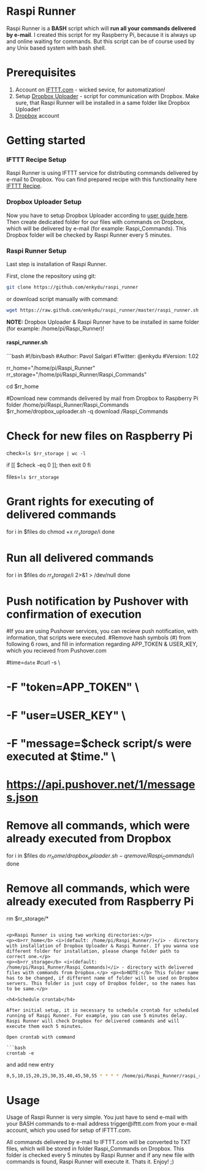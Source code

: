 Raspi Runner
============
Raspi Runner is a <b>BASH</b> script which will <b>run all your commands delivered by e-mail</b>. I created this script for my Raspberry Pi, because it is always up and online waiting for commands. But this script can be of course used by any Unix based system with bash shell. 

Prerequisites
============
1. Account on <a href='http://ifttt.com' target="_blank">IFTTT.com</a> - wicked sevice, for automatization!
2. Setup <a href='https://github.com/andreafabrizi/Dropbox-Uploader' target="_blank">Dropbox Uploader</a> - script for communication with Dropbox. Make sure, that Raspi Runner will be installed in a same folder like Dropbox Uploader!
3. <a href='http://dropbox.com' target="_blank">Dropbox</a> account

Getting started
============

<h3>IFTTT Recipe Setup</h3>
Raspi Runner is using IFTTT service for distributing commands delivered by e-mail to Dropbox. You can find prepared recipe with this functionality here <a href='https://ifttt.com/recipes/105292' target="_blank">IFTTT Recipe</a>.

<h3>Dropbox Uploader Setup</h3>
Now you have to setup Dropbox Uploader according to <a href='https://github.com/andreafabrizi/Dropbox-Uploader' target="_blank">user guide here</a>. Then create dedicated folder for our files with commands on Dropbox, which will be delivered by e-mail (for example: Raspi_Commands). This Dropbox folder will be checked by Raspi Runner every 5 minutes. 

<h3>Raspi Runner Setup</h3>
Last step is installation of Raspi Runner. 

First, clone the repository using git:
```bash
git clone https://github.com/enkydu/raspi_runner
```
or download script manually with command:
```bash
wget https://raw.github.com/enkydu/raspi_runner/master/raspi_runner.sh
```

<b>NOTE:</b> Dropbox Uploader & Raspi Runner have to be installed in same folder (for example: /home/pi/Raspi_Runner)!

<h4>raspi_runner.sh</h4> 
```bash
#!/bin/bash
#Author: Pavol Salgari
#Twitter: @enkydu
#Version: 1.02

rr_home="/home/pi/Raspi_Runner"
rr_storage="/home/pi/Raspi_Runner/Raspi_Commands"

cd $rr_home 

#Download new commands delivered by mail from Dropbox to Raspberry Pi folder /home/pi/Raspi_Runner/Raspi_Commands
$rr_home/dropbox_uploader.sh -q download /Raspi_Commands

# Check for new files on Raspberry Pi 
check=`ls $rr_storage | wc -l`

if [[ $check -eq 0 ]];
	then exit 0
fi

files=`ls $rr_storage`

# Grant rights for executing of delivered commands
for i in $files
do
	chmod +x $rr_storage/$i
done

# Run all delivered commands
for i in $files
do
	$rr_storage/$i 2>&1 > /dev/null
done

# Push notification by Pushover with confirmation of execution

#If you are using Pushover services, you can recieve push notification, with information, that scripts were executed. 
#Remove hash symbols (#) from following 6 rows, and fill in information regarding APP_TOKEN & USER_KEY, which you recieved from Pushover.com

#time=`date`
#curl -s \
#  -F "token=APP_TOKEN" \
#  -F "user=USER_KEY" \
#  -F "message=$check script/s were executed at $time." \
#  https://api.pushover.net/1/messages.json

# Remove all commands, which were already executed from Dropbox
for i in $files
do
	$rr_home/dropbox_uploader.sh -q remove /Raspi_Commands/$i
done

# Remove all commands, which were already executed from Raspberry Pi
rm $rr_storage/*
```

<p>Raspi Runner is using two working directories:</p>
<p><b>rr_home</b> <i>(default: /home/pi/Raspi_Runner/)</i> - directory with installation of Dropbox Uploader & Raspi Runner. If you wanna use different folder for installation, please change folder path to correct one.</p>
<p><b>rr_storage</b> <i>(default: /home/pi/Raspi_Runner/Raspi_Commands)</i> - directory with delivered files with commands from Dropbox.</p> <p><b>NOTE:</b> This folder name has to be changed, if different name of folder will be used on Dropbox servers. This folder is just copy of Dropbox folder, so the names has to be same.</p>

<h4>Schedule crontab</h4>

After initial setup, it is necessary to schedule crontab for scheduled running of Raspi Runner. For example, you can use 5 minutes delay. Raspi Runner will check Dropbox for delivered commands and will execute them each 5 minutes. 

Open crontab with command

```bash
crontab -e
```
and add new entry

```bash
0,5,10,15,20,25,30,35,40,45,50,55 * * * * /home/pi/Raspi_Runner/raspi_runner.sh > /dev/null 2>&1
```
Usage
============

<p>Usage of Raspi Runner is very simple. You just have to send e-mail with your BASH commands to e-mail address trigger@ifttt.com from your e-mail account, which you used for setup of IFTTT.com.</p>

<p>All commands delivered by e-mail to IFTTT.com will be converted to TXT files, which will be stored in folder Raspi_Commands on Dropbox. This folder is checked every 5 minutes by Raspi Runner and if any new file with commands is found, Raspi Runner will execute it. Thats it. Enjoy! ;)</p>
